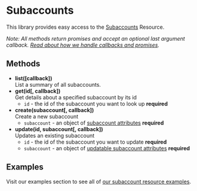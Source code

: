 # Subaccounts

This library provides easy access to the [Subaccounts](https://developers.sparkpost.com/api/subaccounts) Resource.

*Note: All methods return promises and accept an optional last argument callback. [Read about how we handle callbacks and promises](/docs/async.md).*

## Methods
* **list([callback])**<br />
  List a summary of all subaccounts.
* **get(id[, callback])**<br />
  Get details about a specified subaccount by its id
  * `id` - the id of the subaccount you want to look up **required**
* **create(subaccount[, callback])**<br />
  Create a new subaccount
  * `subaccount` - an object of [subaccount attributes](https://developers.sparkpost.com/api/subaccounts#header-request-body-attributes) **required**
* **update(id, subaccount[, callback])**<br />
  Updates an existing subaccount
    * `id` - the id of the subaccount you want to update **required**
  * `subaccount` - an object of [updatable subaccount attributes](https://developers.sparkpost.com/api/subaccounts#header-request-body-attributes-1) **required**

## Examples


Visit our examples section to see all of [our subaccount resource examples](/examples/subaccounts).
